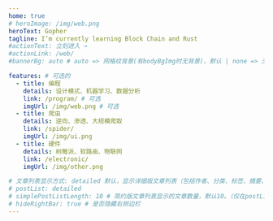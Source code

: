 ```yaml
---
home: true
# heroImage: /img/web.png
heroText: Gopher
tagline: I’m currently learning Block Chain and Rust
#actionText: 立刻进入 →
#actionLink: /web/
#bannerBg: auto # auto => 网格纹背景(有bodyBgImg时无背景)，默认 | none => 无 | '大图地址' | background: 自定义背景样式       提示：如发现文本颜色不适应你的背景时可以到palette.styl修改$bannerTextColor变量

features: # 可选的
  - title: 编程
    details: 设计模式、机器学习、数据分析
    link: /program/ # 可选
    imgUrl: /img/web.png # 可选
  - title: 爬虫
    details: 逆向、渗透、大规模爬取
    link: /spider/
    imgUrl: /img/ui.png
  - title: 硬件
    details: 树莓派、软路由、物联网
    link: /electronic/
    imgUrl: /img/other.png

# 文章列表显示方式: detailed 默认，显示详细版文章列表（包括作者、分类、标签、摘要、分页等）| simple => 显示简约版文章列表（仅标题和日期）| none 不显示文章列表
# postList: detailed
# simplePostListLength: 10 # 简约版文章列表显示的文章数量，默认10。（仅在postList设置为simple时生效）
# hideRightBar: true # 是否隐藏右侧边栏
---
```


